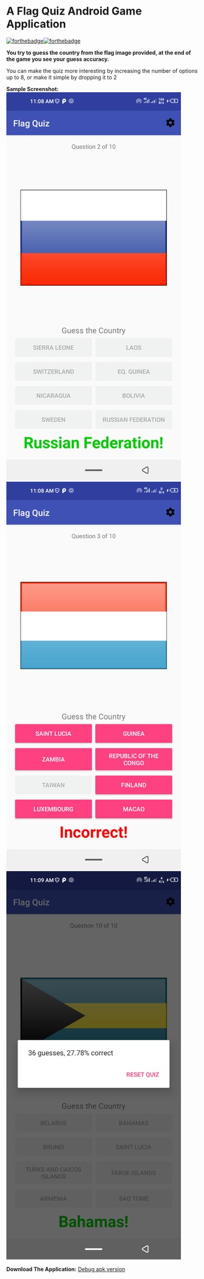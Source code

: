 # A Flag Quiz Android Game Application 
[![forthebadge](https://forthebadge.com/images/badges/made-with-java.svg)](https://forthebadge.com)[![forthebadge](https://forthebadge.com/images/badges/built-for-android.svg)](https://forthebadge.com)

**You try to guess the country from the flag image provided, at the end of the game you see your guess accuracy.** 

You can make the quiz more interesting by increasing the number of options up to 8, or make it simple by dropping it to 2

**Sample Screenshot:**
![Preview](Screenshot_20220227-110811.png)
![Preview](Screenshot_20220227-110823.png)
![Preview](Screenshot_20220227-110950.png)

**Download The Application:**
[Debug apk version](https://github.com/ZraelTz/flag-quiz/blob/master/app/debug/app-debug.apk)
